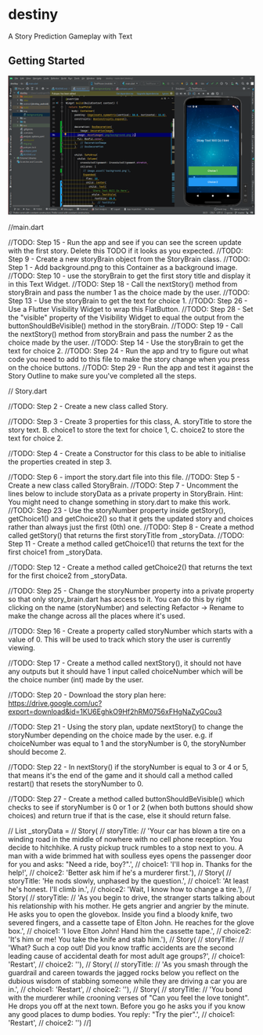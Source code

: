 # destiny

A Story Prediction Gameplay with Text

## Getting Started

![img_1.png](img_1.png)

//main.dart

//TODO: Step 15 - Run the app and see if you can see the screen update with the first story. Delete this TODO if it looks as you expected.
//TODO: Step 9 - Create a new storyBrain object from the StoryBrain class.
//TODO: Step 1 - Add background.png to this Container as a background image.
//TODO: Step 10 - use the storyBrain to get the first story title and display it in this Text Widget.
//TODO: Step 18 - Call the nextStory() method from storyBrain and pass the number 1 as the choice made by the user.
//TODO: Step 13 - Use the storyBrain to get the text for choice 1.
//TODO: Step 26 - Use a Flutter Visibility Widget to wrap this FlatButton.
//TODO: Step 28 - Set the "visible" property of the Visibility Widget to equal the output from the buttonShouldBeVisible() method in the storyBrain.
//TODO: Step 19 - Call the nextStory() method from storyBrain and pass the number 2 as the choice made by the user.
//TODO: Step 14 - Use the storyBrain to get the text for choice 2.
//TODO: Step 24 - Run the app and try to figure out what code you need to add to this file to make the story change when you press on the choice buttons.
//TODO: Step 29 - Run the app and test it against the Story Outline to make sure you've completed all the steps. 

// Story.dart

//TODO: Step 2 - Create a new class called Story.

//TODO: Step 3 - Create 3 properties for this class, A. storyTitle to store the story text. B. choice1 to store the text for choice 1, C. choice2 to store the text for choice 2.

//TODO: Step 4 - Create a Constructor for this class to be able to initialise the properties created in step 3.

//TODO: Step 6 - import the story.dart file into this file.
//TODO: Step 5 - Create a new class called StoryBrain.
//TODO: Step 7 - Uncomment the lines below to include storyData as a private property in StoryBrain. Hint: You might need to change something in story.dart to make this work.
//TODO: Step 23 - Use the storyNumber property inside getStory(), getChoice1() and getChoice2() so that it gets the updated story and choices rather than always just the first (0th) one.
//TODO: Step 8 - Create a method called getStory() that returns the first storyTitle from _storyData.
//TODO: Step 11 - Create a method called getChoice1() that returns the text for the first choice1 from _storyData.

//TODO: Step 12 - Create a method called getChoice2() that returns the text for the first choice2 from _storyData.

//TODO: Step 25 - Change the storyNumber property into a private property so that only story_brain.dart has access to it. You can do this by right clicking on the name (storyNumber) and selecting Refactor -> Rename to make the change across all the places where it's used.

//TODO: Step 16 - Create a property called storyNumber which starts with a value of 0. This will be used to track which story the user is currently viewing.

//TODO: Step 17 - Create a method called nextStory(), it should not have any outputs but it should have 1 input called choiceNumber which will be the choice number (int) made by the user.

//TODO: Step 20 - Download the story plan here: https://drive.google.com/uc?export=download&id=1KU6EghkO9Hf2hRM0756xFHgNaZyGCou3

//TODO: Step 21 - Using the story plan, update nextStory() to change the storyNumber depending on the choice made by the user. e.g. if choiceNumber was equal to 1 and the storyNumber is 0, the storyNumber should become 2.

//TODO: Step 22 - In nextStory() if the storyNumber is equal to 3 or 4 or 5, that means it's the end of the game and it should call a method called restart() that resets the storyNumber to 0.

//TODO: Step 27 - Create a method called buttonShouldBeVisible() which checks to see if storyNumber is 0 or 1 or 2 (when both buttons should show choices) and return true if that is the case, else it should return false.


// List<Story> _storyData = 
//  Story(
//      storyTitle:
//      'Your car has blown a tire on a winding road in the middle of nowhere with no cell phone reception. You decide to hitchhike. A rusty pickup truck rumbles to a stop next to you. A man with a wide brimmed hat with soulless eyes opens the passenger door for you and asks: "Need a ride, boy?".',
//      choice1: 'I\'ll hop in. Thanks for the help!',
//      choice2: 'Better ask him if he\'s a murderer first.'),
//  Story(
//      storyTitle: 'He nods slowly, unphased by the question.',
//      choice1: 'At least he\'s honest. I\'ll climb in.',
//      choice2: 'Wait, I know how to change a tire.'),
//  Story(
//      storyTitle:
//      'As you begin to drive, the stranger starts talking about his relationship with his mother. He gets angrier and angrier by the minute. He asks you to open the glovebox. Inside you find a bloody knife, two severed fingers, and a cassette tape of Elton John. He reaches for the glove box.',
//      choice1: 'I love Elton John! Hand him the cassette tape.',
//      choice2: 'It\'s him or me! You take the knife and stab him.'),
//  Story(
//      storyTitle:
//      'What? Such a cop out! Did you know traffic accidents are the second leading cause of accidental death for most adult age groups?',
//      choice1: 'Restart',
//      choice2: ''),
//  Story(
//      storyTitle:
//      'As you smash through the guardrail and careen towards the jagged rocks below you reflect on the dubious wisdom of stabbing someone while they are driving a car you are in.',
//      choice1: 'Restart',
//      choice2: ''),
//  Story(
//      storyTitle:
//      'You bond with the murderer while crooning verses of "Can you feel the love tonight". He drops you off at the next town. Before you go he asks you if you know any good places to dump bodies. You reply: "Try the pier".',
//      choice1: 'Restart',
//      choice2: '')
//]
